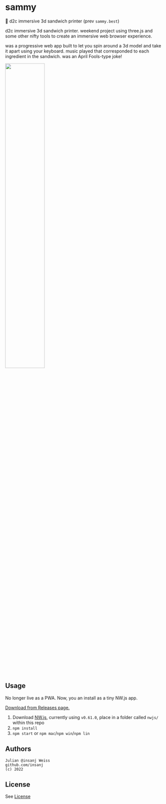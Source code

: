 # sammy

🥪 d2c immersive 3d sandwich printer (prev `sammy.best`)

d2c immersive 3d sandwich printer. weekend project using three.js and some other nifty tools to create an immersive web browser experience.

was a progressive web app built to let you spin around a 3d model and take it apart using your keyboard. music played that corresponded to each ingredient in the sandwich. was an April Fools-type joke!

<img src="https://user-images.githubusercontent.com/951011/103191164-e858cb80-48a1-11eb-838c-f08171d04914.png" width="50%" />

## Usage

No longer live as a PWA. Now, you an install as a tiny NW.js app.

[Download from Releases page.](https://github.com/insanj/sammy/releases)

1. Download [NW.js](https://nwjs.io/), currently using `v0.61.0`, place in a folder called `nwjs/` within this repo
2. `npm install`
3. `npm start` or `npm mac`/`npm win`/`npm lin`

## Authors

```
Julian @insanj Weiss
github.com/insanj
(c) 2022
```

## License

See [License](LICENSE)
